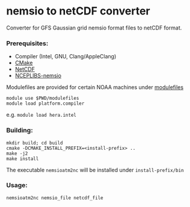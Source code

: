 # nemsio to netCDF converter
Converter for GFS Gaussian grid nemsio format files to netCDF format.

### Prerequisites:
- Compiler (Intel, GNU, Clang/AppleClang)
- [CMake](https://cmake.org/)
- [NetCDF](https://www.unidata.ucar.edu/software/netcdf/)
- [NCEPLIBS-nemsio](https://github.com/noaa-emc/nceplibs-nemsio.git)

Modulefiles are provided for certain NOAA machines under [modulefiles](./modulefiles/)

```
module use $PWD/modulefiles
module load platform.compiler
```

e.g. `module load hera.intel`

### Building:
```
mkdir build; cd build
cmake -DCMAKE_INSTALL_PREFIX=<install-prefix> ..
make -j2
make install
```

The executable `nemsioatm2nc` will be installed under `install-prefix/bin`

### Usage:
```
nemsioatm2nc nemsio_file netcdf_file
```

